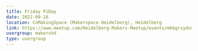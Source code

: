 ```yaml
---
title: Friday PiDay
date: 2022-09-16
location: CoMakingSpace (Makerspace Heidelberg), Heidelberg
link: https://www.meetup.com/Heidelberg-Makers-Meetup/events/mkbgrsydcmbvb/
usergroup: makershd
type: usergroup
---
```

